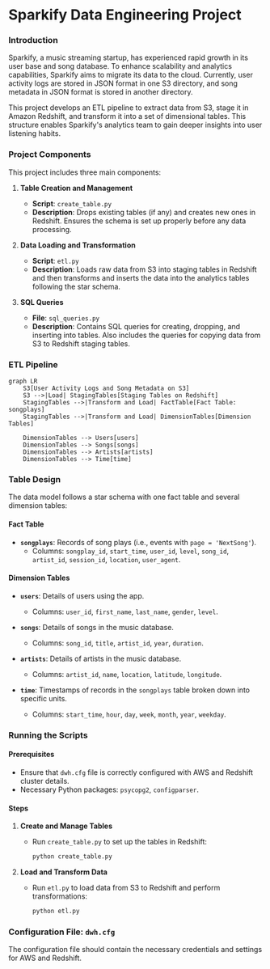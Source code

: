 # Sparkify Data Engineering Project

### Introduction

Sparkify, a music streaming startup, has experienced rapid growth in its user base and song database. To enhance scalability and analytics capabilities, Sparkify aims to migrate its data to the cloud. Currently, user activity logs are stored in JSON format in one S3 directory, and song metadata in JSON format is stored in another directory.

This project develops an ETL pipeline to extract data from S3, stage it in Amazon Redshift, and transform it into a set of dimensional tables. This structure enables Sparkify's analytics team to gain deeper insights into user listening habits.

### Project Components

This project includes three main components:

1. **Table Creation and Management**
   - **Script**: `create_table.py`
   - **Description**: Drops existing tables (if any) and creates new ones in Redshift. Ensures the schema is set up properly before any data processing.

2. **Data Loading and Transformation**
   - **Script**: `etl.py`
   - **Description**: Loads raw data from S3 into staging tables in Redshift and then transforms and inserts the data into the analytics tables following the star schema.

3. **SQL Queries**
   - **File**: `sql_queries.py`
   - **Description**: Contains SQL queries for creating, dropping, and inserting into tables. Also includes the queries for copying data from S3 to Redshift staging tables.

### ETL Pipeline

```mermaid
graph LR
    S3[User Activity Logs and Song Metadata on S3]
    S3 -->|Load| StagingTables[Staging Tables on Redshift]
    StagingTables -->|Transform and Load| FactTable[Fact Table: songplays]
    StagingTables -->|Transform and Load| DimensionTables[Dimension Tables]
    
    DimensionTables --> Users[users]
    DimensionTables --> Songs[songs]
    DimensionTables --> Artists[artists]
    DimensionTables --> Time[time]
```

### Table Design

The data model follows a star schema with one fact table and several dimension tables:

#### Fact Table
- **`songplays`**: Records of song plays (i.e., events with `page = 'NextSong'`).
  - Columns: `songplay_id`, `start_time`, `user_id`, `level`, `song_id`, `artist_id`, `session_id`, `location`, `user_agent`.

#### Dimension Tables
- **`users`**: Details of users using the app.
  - Columns: `user_id`, `first_name`, `last_name`, `gender`, `level`.

- **`songs`**: Details of songs in the music database.
  - Columns: `song_id`, `title`, `artist_id`, `year`, `duration`.

- **`artists`**: Details of artists in the music database.
  - Columns: `artist_id`, `name`, `location`, `latitude`, `longitude`.

- **`time`**: Timestamps of records in the `songplays` table broken down into specific units.
  - Columns: `start_time`, `hour`, `day`, `week`, `month`, `year`, `weekday`.

### Running the Scripts

#### Prerequisites
- Ensure that `dwh.cfg` file is correctly configured with AWS and Redshift cluster details.
- Necessary Python packages: `psycopg2`, `configparser`.

#### Steps

1. **Create and Manage Tables**
   - Run `create_table.py` to set up the tables in Redshift:
     ```bash
     python create_table.py
     ```

2. **Load and Transform Data**
   - Run `etl.py` to load data from S3 to Redshift and perform transformations:
     ```bash
     python etl.py
     ```

### Configuration File: `dwh.cfg`

The configuration file should contain the necessary credentials and settings for AWS and Redshift.
